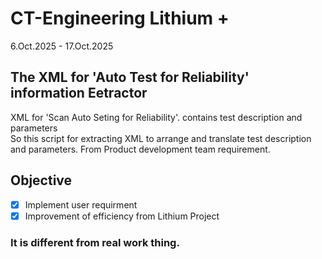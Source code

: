 # CT-Engineering Lithium +

6.Oct.2025 - 17.Oct.2025

## The XML for 'Auto Test for Reliability' information Eetractor 

XML for 'Scan Auto Seting for Reliability'. contains test description and parameters \
So this script for extracting XML to arrange and translate test description and parameters.
From Product development team requirement.

## Objective
- [x] Implement user requirment
- [x] Improvement of efficiency from Lithium Project

### It is different from real work thing.






